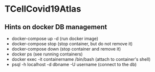 # TCellCovid19Atlas
## Hints on docker DB management
- docker-compose up -d (run docker image)
- docker-compose stop (stop container, but do not remove it)
- docker-compose down (stop container and remove it)
- docker ps (see running containers)
- docker exec -it containername /bin/bash (attach to container's shell)
- psql -h localhost -d dbname -U username (connect to the db)
